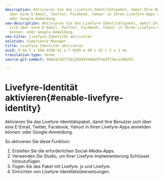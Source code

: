 ```yaml
---
description: Aktivieren Sie das Livefyre-Identitätspaket, damit Ihre Benutzer sich
  über eine E-Email, Twitter, Facebook, Yahoo! in Ihren Livefyre-Apps anmelden können.
  oder Google-Anmeldung.
seo-description: Aktivieren Sie das Livefyre-Identitätspaket, damit Ihre Benutzer
  sich über eine E-Email, Twitter, Facebook, Yahoo! in Ihren Livefyre-Apps anmelden
  können. oder Google-Anmeldung.
seo-title: Livefyre-Identität aktivieren
solution: Experience Manager
title: Livefyre-Identität aktivieren
uuid: 9 bb 5 e 168-4596-42 a 7-9105-e 09 c 65 c 5 e 3 ae
translation-type: tm+mt
source-git-commit: 566ea2587f101202045488e9f4edf73ece100293

---
```



# Livefyre-Identität aktivieren{#enable-livefyre-identity}

Aktivieren Sie das Livefyre-Identitätspaket, damit Ihre Benutzer sich über eine E-Email, Twitter, Facebook, Yahoo! in Ihren Livefyre-Apps anmelden können. oder Google-Anmeldung.

So aktivieren Sie diese Funktion:

1. Erstellen Sie die erforderlichen Social-Media-Apps.
1. Verwenden Sie Studio, um Ihrer Livefyre-Implementierung Schlüssel hinzuzufügen.
1. Fügen Sie das Paket mit Livefyre. js und Livefyre.
1. Einrichten von Livefyre-Identitätsübersetzungen.
